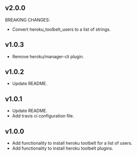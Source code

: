 ## v2.0.0

BREAKING CHANGES:

- Convert heroku_toolbelt_users to a list of strings.

## v1.0.3

- Remove heroku/manager-cli plugin.

## v1.0.2

- Update README.

## v1.0.1

- Update README.
- Add travis ci configuration file.

## v1.0.0

- Add functionality to install heroku toolbelt for a list of users.
- Add functionality to install heroku toolbelt plugins.

